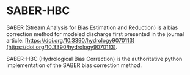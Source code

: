 # SABER-HBC

SABER (Stream Analysis for Bias Estimation and Reduction) is a bias correction method for modeled discharge first 
presented in the journal article: [https://doi.org/10.3390/hydrology9070113](https://doi.org/10.3390/hydrology9070113).

SABER-HBC (Hydrological Bias Correction) is the authoritative python implementation of the SABER bias correction method.
